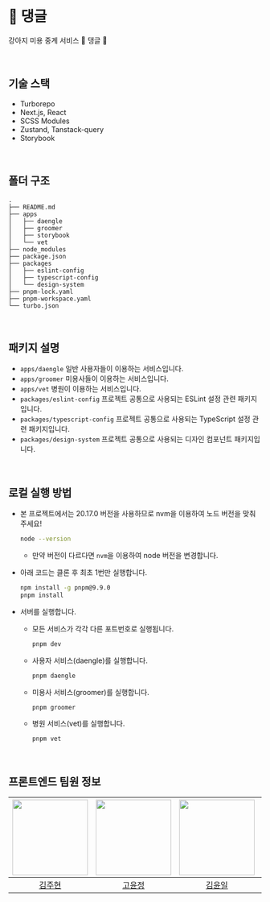 # 🐶 댕글

강아지 미용 중계 서비스 🐶 댕글 🐶

<br/>

## 기술 스택

- Turborepo
- Next.js, React
- SCSS Modules
- Zustand, Tanstack-query
- Storybook

<br/>

## 폴더 구조

```plaintext
.
├── README.md
├── apps
│   ├── daengle
│   ├── groomer
│   ├── storybook
│   └── vet
├── node_modules
├── package.json
├── packages
│   ├── eslint-config
│   ├── typescript-config
│   └── design-system
├── pnpm-lock.yaml
├── pnpm-workspace.yaml
└── turbo.json
```

<br/>

## 패키지 설명

- `apps/daengle` 일반 사용자들이 이용하는 서비스입니다.
- `apps/groomer` 미용사들이 이용하는 서비스입니다.
- `apps/vet` 병원이 이용하는 서비스입니다.
- `packages/eslint-config` 프로젝트 공통으로 사용되는 ESLint 설정 관련 패키지입니다.
- `packages/typescript-config` 프로젝트 공통으로 사용되는 TypeScript 설정 관련 패키지입니다.
- `packages/design-system` 프로젝트 공통으로 사용되는 디자인 컴포넌트 패키지입니다.

<br/>

## 로컬 실행 방법

- 본 프로젝트에서는 20.17.0 버전을 사용하므로 nvm을 이용하여 노드 버전을 맞춰 주세요!

  ```bash
  node --version
  ```

  - 만약 버전이 다르다면 `nvm`을 이용하여 node 버전을 변경합니다.

- 아래 코드는 클론 후 최초 1번만 실행합니다.
  ```bash
  npm install -g pnpm@9.9.0
  pnpm install
  ```
- 서버를 실행합니다.
  - 모든 서비스가 각각 다른 포트번호로 실행됩니다.
    ```bash
    pnpm dev
    ```
  - 사용자 서비스(daengle)를 실행합니다.
    ```bash
    pnpm daengle
    ```
  - 미용사 서비스(groomer)를 실행합니다.
    ```bash
    pnpm groomer
    ```
  - 병원 서비스(vet)를 실행합니다.
    ```bash
    pnpm vet
    ```

<br/>

## 프론트엔드 팀원 정보

| <img src="https://avatars.githubusercontent.com/u/79887293?v=4" width=150px> | <img src="https://avatars.githubusercontent.com/u/46440436?v=4" width=150px> | <img src="https://avatars.githubusercontent.com/u/98331998?v=4" width=150px> | <img src="https://avatars.githubusercontent.com/u/96318529?v=4" width=150px> |
| :--------------------------------------------------------------------------: | :--------------------------------------------------------------------------: | :--------------------------------------------------------------------------: | :--------------------------------------------------------------------------: |
|                  [김주현](https://github.com/corinthionia)                   |                     [고윤정](https://github.com/jejukyj)                     |                   [김윤일](https://github.com/kyoul10121)                    |                    [문소연](https://github.com/MOONProd)                     |
